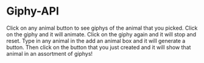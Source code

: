 # Giphy-API

Click on any animal button to see giphys of the animal that you picked.
Click on the giphy and it will animate.
Click on the giphy again and it will stop and reset.
Type in any animal in the add an animal box and it will generate a button.  Then click on the button that you just created and it will show that animal in an assortment of giphys!
